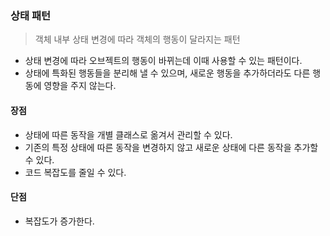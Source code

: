 ### 상태 패턴
> 객체 내부 상태 변경에 따라 객체의 행동이 달라지는 패턴

- 상태 변경에 따라 오브젝트의 행동이 바뀌는데 이때 사용할 수 있는 패턴이다.
- 상태에 특화된 행동들을 분리해 낼 수 있으며, 새로운 행동을 추가하더라도 다른 행동에 영향을 주지 않는다.


#### 장점
- 상태에 따른 동작을 개별 클래스로 옮겨서 관리할 수 있다.
- 기존의 특정 상태에 따른 동작을 변경하지 않고 새로운 상태에 다른 동작을 추가할 수 있다.
- 코드 복잡도를 줄일 수 있다.

#### 단점
- 복잡도가 증가한다.